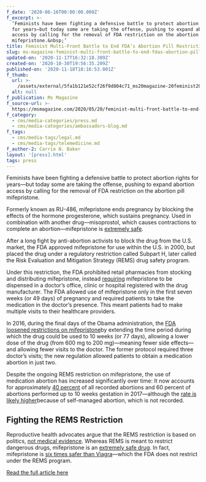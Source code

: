 ```yaml
---
f_date: '2020-06-16T00:00:00.000Z'
f_excerpt: >-
  ‘Feminists have been fighting a defensive battle to protect abortion rights
  for years—but today some are taking the offense, pushing to expand abortion
  access by calling for the removal of FDA restriction on the abortion pill
  mifepristone.&nbsp;‘
title: Feminist Multi-Front Battle to End FDA’s Abortion Pill Restriction
slug: ms-magazine-feminist-multi-front-battle-to-end-fdas-abortion-pill-restriction
updated-on: '2020-11-17T16:32:18.309Z'
created-on: '2020-10-30T19:56:35.209Z'
published-on: '2020-11-18T18:16:53.001Z'
f_thumb:
  url: >-
    /assets/external/5fa1b121e52cf26f9d804c71_ms20magazine-20feminist20multi-front20battle20to20end20fdae28099s20abortion20pill20restriction.jpg
  alt: null
f_publication: Ms Magazine
f_source-url: >-
  https://msmagazine.com/2020/05/20/feminist-multi-front-battle-to-end-fdas-abortion-pill-restriction/
f_category:
  - cms/media-categories/press.md
  - cms/media-categories/ambassadors-blog.md
f_tags:
  - cms/media-tags/legal.md
  - cms/media-tags/telemedicine.md
f_author-2: Carrie N. Baker
layout: '[press].html'
tags: press
---
```


Feminists have been fighting a defensive battle to protect abortion rights for years—but today some are taking the offense, pushing to expand abortion access by calling for the removal of FDA restriction on the abortion pill mifepristone. 

Formerly known as RU-486, mifepristone ends pregnancy by blocking the effects of the hormone progesterone, which sustains pregnancy. Used in combination with another drug—misoprostol, which causes contractions to complete an abortion—mifepristone is [extremely safe](https://www.ansirh.org/sites/default/files/publications/files/mifepristone_safety_4-23-2019.pdf).

After a long fight by anti-abortion activists to block the drug from the U.S. market, the FDA approved mifepristone for use within the U.S. in 2000, but placed the drug under a regulatory restriction called Subpart H, later called the Risk Evaluation and Mitigation Strategy (REMS) drug safety program. 

Under this restriction, the FDA prohibited retail pharmacies from stocking and distributing mifepristone, instead [requiring](https://www.fda.gov/drugs/postmarket-drug-safety-information-patients-and-providers/mifeprex-mifepristone-information) mifepristone to be dispensed in a doctor’s office, clinic or hospital registered with the drug manufacturer. The FDA allowed use of mifepristone only in the first seven weeks (or 49 days) of pregnancy and required patients to take the medication in the doctor’s presence. This meant patients had to make multiple visits to their healthcare providers.

In 2016, during the final days of the Obama administration, the [FDA loosened restrictions on mifepristone](https://www.nytimes.com/2016/03/31/health/abortion-pill-mifeprex-ru-486-fda.html)by extending the time period during which the drug could be used to 10 weeks (or 77 days), allowing a lower dose of the drug (from 600 mg to 200 mg)—meaning fewer side effects—and allowing fewer visits to the doctor. The former protocol required three doctor’s visits; the new regulation allowed patients to obtain a medication abortion in just two.

Despite the ongoing REMS restriction on mifepristone, the use of medication abortion has increased significantly over time: It now accounts for approximately [40 percent](https://www.guttmacher.org/article/2019/09/medication-abortion-and-changing-abortion-landscape) of all recorded abortions and 60 percent of abortions performed up to 10 weeks gestation in 2017—although the [rate is likely higher](https://plancpills.org/press/https/wwwnytimescom/2019/09/20/upshot/abortion-pills-rising-usehtml)because of self-managed abortion, which is not recorded.

Fighting the REMS Restriction
-----------------------------

Reproductive health advocates argue that the REMS restriction is based on politics, [not medical evidence](https://msmagazine.com/2020/05/13/no-test-medication-abortion-increases-safety-and-access-during-covid-19/). Whereas REMS is meant to restrict dangerous drugs, mifepristone is an [extremely safe drug](https://www.ansirh.org/sites/default/files/publications/files/mifepristone_safety_4-23-2019.pdf). In fact, mifepristone is [six times safer than Viagra](https://nwhn.org/abortion-pills-medication-abortion/)—which the FDA does not restrict under the REMS program. 

[Read the full article here](https://msmagazine.com/2020/05/20/feminist-multi-front-battle-to-end-fdas-abortion-pill-restriction/)
